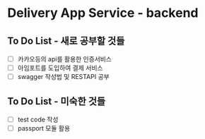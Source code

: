 # Delivery App Service - backend

## To Do List - 새로 공부할 것들

- [ ] 카카오등의 api를 활용한 인증서비스
- [ ] 아임포트를 도입하여 결제 서비스
- [ ] swagger 작성법 및 RESTAPI 공부

## To Do List - 미숙한 것들

- [ ] test code 작성
- [ ] passport 모듈 활용
